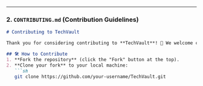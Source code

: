 ---

### **2. `CONTRIBUTING.md` (Contribution Guidelines)**  
```md
# Contributing to TechVault

Thank you for considering contributing to **TechVault**! 🚀 We welcome contributions from everyone.  

## 🛠 How to Contribute
1. **Fork the repository** (click the "Fork" button at the top).
2. **Clone your fork** to your local machine:
   ```sh
   git clone https://github.com/your-username/TechVault.git